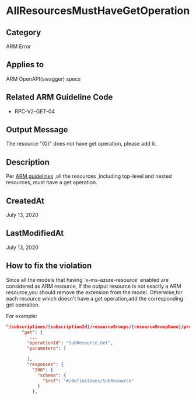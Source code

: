 # AllResourcesMustHaveGetOperation

## Category

ARM Error

## Applies to

ARM OpenAPI(swagger) specs

## Related ARM Guideline Code

- RPC-V2-GET-04

## Output Message

The resource "{0}" does not have get operation, please add it.

## Description

Per [ARM guidelines](https://github.com/Azure/azure-resource-manager-rpc/blob/master/v1.0/resource-api-reference.md) ,all the resources ,including top-level and nested resources, must have a get operation.

## CreatedAt

July 13, 2020

## LastModifiedAt

July 13, 2020

## How to fix the violation

Since all the models that having 'x-ms-azure-resource' enabled are considered as ARM resource,
If the output resource is not exactly a ARM resource,you should remove the extension from the model.
Otherwise,for each resource which doesn't have a get operation,add the corresponding get operation.

For example:

```json
"/subscriptions/{subscriptionId}/resourceGroups/{resourceGroupName}/providers/Microsoft.MyNameSpace/MyResourceType/{Name}/SubResource/{subName}": {
      "get": {
         ...
        "operationId": "SubResource_Get",
        "parameters": [

        ],
        "responses": {
          "200": {
            "schema": {
              "$ref": "#/definitions/SubResource"
            }
          },
```
